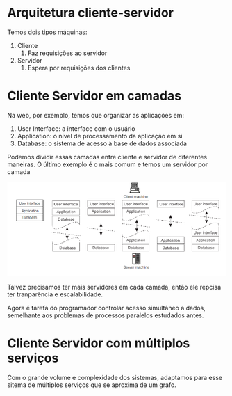 # Arquitetura cliente-servidor

Temos dois tipos máquinas:
1. Cliente
   1. Faz requisições ao servidor
2. Servidor
   1. Espera por requisições dos clientes


# Cliente Servidor em camadas

Na web, por exemplo, temos que organizar as aplicações em:
1. User Interface: a interface com o usuário
2. Application: o nível de processamento da aplicação em si
3. Database: o sistema de acesso à base de dados associada

Podemos dividir essas camadas entre cliente e servidor de diferentes maneiras. O último exemplo é o mais comum e temos um servidor por camada

<img src="imgs/clienteservidor.png">

Talvez precisamos ter mais servidores em cada camada, então ele repcisa ter tranparência e escalabilidade.

Agora é tarefa do programador controlar acesso simultâneo a dados, semelhante aos problemas de processos paralelos estudados antes.


# Cliente Servidor com múltiplos serviços

Com o grande volume e complexidade dos sistemas, adaptamos para esse sitema de múltiplos serviços que se aproxima de um grafo.

